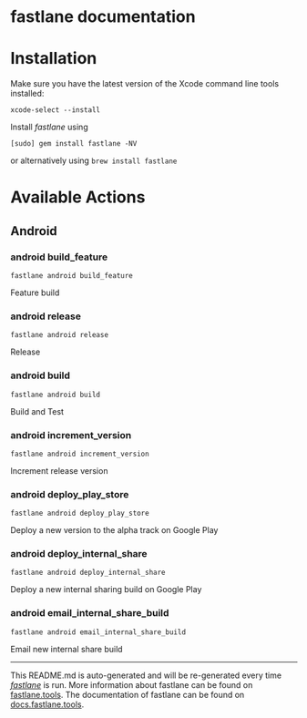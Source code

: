 fastlane documentation
================
# Installation

Make sure you have the latest version of the Xcode command line tools installed:

```
xcode-select --install
```

Install _fastlane_ using
```
[sudo] gem install fastlane -NV
```
or alternatively using `brew install fastlane`

# Available Actions
## Android
### android build_feature
```
fastlane android build_feature
```
Feature build
### android release
```
fastlane android release
```
Release
### android build
```
fastlane android build
```
Build and Test
### android increment_version
```
fastlane android increment_version
```
Increment release version
### android deploy_play_store
```
fastlane android deploy_play_store
```
Deploy a new version to the alpha track on Google Play
### android deploy_internal_share
```
fastlane android deploy_internal_share
```
Deploy a new internal sharing build on Google Play
### android email_internal_share_build
```
fastlane android email_internal_share_build
```
Email new internal share build

----

This README.md is auto-generated and will be re-generated every time [_fastlane_](https://fastlane.tools) is run.
More information about fastlane can be found on [fastlane.tools](https://fastlane.tools).
The documentation of fastlane can be found on [docs.fastlane.tools](https://docs.fastlane.tools).
